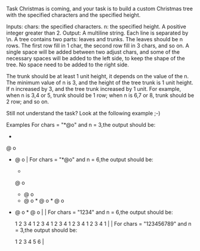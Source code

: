 Task
Christmas is coming, and your task is to build a custom Christmas tree with the specified characters and the specified height.

Inputs:
chars: the specified characters.
n: the specified height. A positive integer greater than 2.
Output:
A multiline string. Each line is separated by \n. A tree contains two parts: leaves and trunks.
The leaves should be n rows. The first row fill in 1 char, the second row fill in 3 chars, and so on. A single space will be added between two adjust chars, and some of the necessary spaces will be added to the left side, to keep the shape of the tree. No space need to be added to the right side.

The trunk should be at least 1 unit height, it depends on the value of the n. The minimum value of n is 3, and the height of the tree trunk is 1 unit height. If n increased by 3, and the tree trunk increased by 1 unit. For example, when n is 3,4 or 5, trunk should be 1 row; when n is 6,7 or 8, trunk should be 2 row; and so on.

Still not understand the task? Look at the following example ;-)

Examples
For chars = "*@o" and n = 3,the output should be:

  *
 @ o
* @ o
  |
For chars = "*@o" and n = 6,the output should be:

     *
    @ o
   * @ o
  * @ o *
 @ o * @ o
* @ o * @ o
     |
     |
For chars = "1234" and n = 6,the output should be:

     1
    2 3
   4 1 2
  3 4 1 2
 3 4 1 2 3
4 1 2 3 4 1
     |
     |
For chars = "123456789" and n = 3,the output should be:

  1
 2 3
4 5 6
  |
